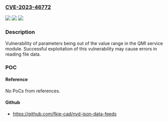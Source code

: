 ### [CVE-2023-46772](https://cve.mitre.org/cgi-bin/cvename.cgi?name=CVE-2023-46772)
![](https://img.shields.io/static/v1?label=Product&message=EMUI&color=blue)
![](https://img.shields.io/static/v1?label=Version&message=11.0.1%20&color=brightgreen)
![](https://img.shields.io/static/v1?label=Vulnerability&message=Heap-based%20Buffer%20Overflow&color=brightgreen)

### Description

Vulnerability of parameters being out of the value range in the QMI service module. Successful exploitation of this vulnerability may cause errors in reading file data.

### POC

#### Reference
No PoCs from references.

#### Github
- https://github.com/fkie-cad/nvd-json-data-feeds

